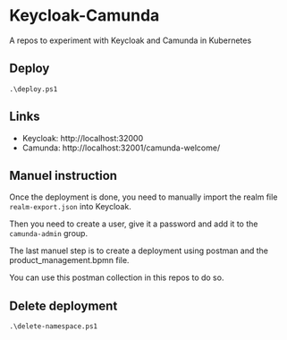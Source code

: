 # Keycloak-Camunda
A repos to experiment with Keycloak and Camunda in Kubernetes

## Deploy

```
.\deploy.ps1
```

## Links

- Keycloak: http://localhost:32000
- Camunda: http://localhost:32001/camunda-welcome/

## Manuel instruction

Once the deployment is done, you need to manually import the realm file `realm-export.json` into Keycloak.

Then you need to create a user, give it a password and add it to the `camunda-admin` group.

The last manuel step is to create a deployment using postman and the product_management.bpmn file.

You can use this postman collection in this repos to do so.

## Delete deployment

```
.\delete-namespace.ps1
```